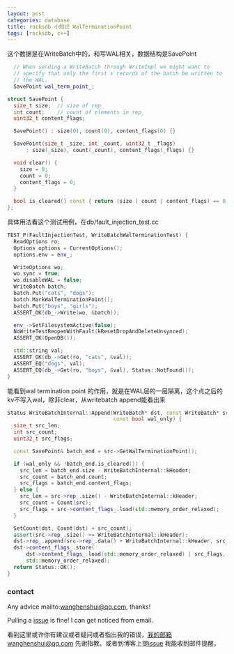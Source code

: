 ```yaml
---
layout: post
categories: database
title: rocksdb 小知识 WalTerminationPoint
tags: [rocksdb, c++]
---
```

  

这个数据是在WriteBatch中的，和写WAL相关，数据结构是SavePoint

```c++
  // When sending a WriteBatch through WriteImpl we might want to
  // specify that only the first x records of the batch be written to
  // the WAL.
  SavePoint wal_term_point_;
```



```c++
struct SavePoint {
  size_t size;  // size of rep_
  int count;    // count of elements in rep_
  uint32_t content_flags;

  SavePoint() : size(0), count(0), content_flags(0) {}

  SavePoint(size_t _size, int _count, uint32_t _flags)
      : size(_size), count(_count), content_flags(_flags) {}

  void clear() {
    size = 0;
    count = 0;
    content_flags = 0;
  }

  bool is_cleared() const { return (size | count | content_flags) == 0; }
};
```



具体用法看这个测试用例，在db/fault_injection_test.cc

```c++
TEST_P(FaultInjectionTest, WriteBatchWalTerminationTest) {
  ReadOptions ro;
  Options options = CurrentOptions();
  options.env = env_;

  WriteOptions wo;
  wo.sync = true;
  wo.disableWAL = false;
  WriteBatch batch;
  batch.Put("cats", "dogs");
  batch.MarkWalTerminationPoint();
  batch.Put("boys", "girls");
  ASSERT_OK(db_->Write(wo, &batch));

  env_->SetFilesystemActive(false);
  NoWriteTestReopenWithFault(kResetDropAndDeleteUnsynced);
  ASSERT_OK(OpenDB());

  std::string val;
  ASSERT_OK(db_->Get(ro, "cats", &val));
  ASSERT_EQ("dogs", val);
  ASSERT_EQ(db_->Get(ro, "boys", &val), Status::NotFound());
}
```

能看到wal termination point 的作用，就是在WAL层的一层隔离，这个点之后的kv不写入wal，除非clear，从writebatch append能看出来

```c++
Status WriteBatchInternal::Append(WriteBatch* dst, const WriteBatch* src,
                                  const bool wal_only) {
  size_t src_len;
  int src_count;
  uint32_t src_flags;

  const SavePoint& batch_end = src->GetWalTerminationPoint();

  if (wal_only && !batch_end.is_cleared()) {
    src_len = batch_end.size - WriteBatchInternal::kHeader;
    src_count = batch_end.count;
    src_flags = batch_end.content_flags;
  } else {
    src_len = src->rep_.size() - WriteBatchInternal::kHeader;
    src_count = Count(src);
    src_flags = src->content_flags_.load(std::memory_order_relaxed);
  }

  SetCount(dst, Count(dst) + src_count);
  assert(src->rep_.size() >= WriteBatchInternal::kHeader);
  dst->rep_.append(src->rep_.data() + WriteBatchInternal::kHeader, src_len);
  dst->content_flags_.store(
      dst->content_flags_.load(std::memory_order_relaxed) | src_flags,
      std::memory_order_relaxed);
  return Status::OK();
}
```



### contact

Any advice mailto:wanghenshui@qq.com, thanks! 

Pulling a [issue](https://github.com/wanghenshui/wanghenshui.github.io/issues/new) is fine! I can get noticed from email.

看到这里或许你有建议或者疑问或者指出我的错误，我的邮箱wanghenshui@qq.com 先谢指教。或者到博客上提[issue](https://github.com/wanghenshui/wanghenshui.github.io/issues/new) 我能收到邮件提醒。

